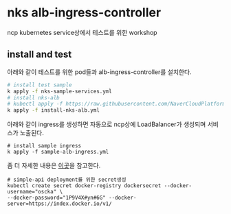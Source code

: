 # nks alb-ingress-controller

ncp kubernetes service상에서 테스트를 위한 workshop

## install and test

아래와 같이 테스트를 위한 pod들과 alb-ingress-controller를 설치한다.

```bash
# install test sample
k apply -f nks-sample-services.yml
# install nks-alb
# kubectl apply -f https://raw.githubusercontent.com/NaverCloudPlatform/nks-alb-ingress-controller/main/docs/install/pub/install.yaml 과 동일
k apply -f install-nks-alb.yml
```
아래와 같이 ingress를 생성하면 자동으로 ncp상에 LoadBalancer가 생성되며 서비스가 노출된다.

```
# install sample ingress
k apply -f sample-alb-ingress.yml
```

좀 더 자세한 내용은 [이곳](https://osc-korea.atlassian.net/wiki/spaces/consulting/pages/685211651/nks+alb+ingress+controller)을 참고한다. 


```
# simple-api deployment를 위한 secret생성
kubectl create secret docker-registry dockersecret --docker-username="oscka" \
--docker-password="1P9V4X#yn#6G" --docker-server=https://index.docker.io/v1/

```